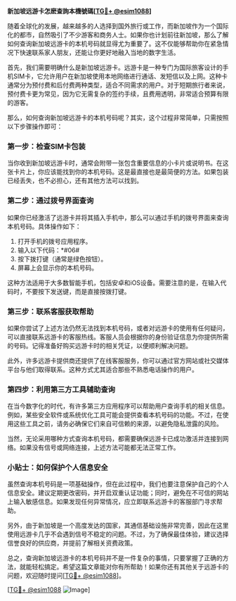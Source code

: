 **新加坡远游卡怎麽查詢本機號碼[[TG💪+ @esim1088](https://t.me/s/esim1088)]**

随着全球化的发展，越来越多的人选择到国外旅行或工作，而新加坡作为一个国际化的都市，自然吸引了不少游客和商务人士。如果你也计划前往新加坡，那么了解如何查询新加坡远游卡的本机号码就显得尤为重要了。这不仅能够帮助你在紧急情况下快速联系家人朋友，还能让你更好地融入当地的数字生活。

首先，我们需要明确什么是新加坡远游卡。远游卡是一种专门为国际旅客设计的手机SIM卡，它允许用户在新加坡使用本地网络进行通话、发短信以及上网。这种卡通常分为预付费和后付费两种类型，适合不同需求的用户。对于短期旅行者来说，预付费卡更为常见，因为它无需复杂的签约手续，且费用透明，非常适合预算有限的游客。

那么，如何查询新加坡远游卡的本机号码呢？其实，这个过程非常简单，只需按照以下步骤操作即可：

### 第一步：检查SIM卡包装

当你收到新加坡远游卡时，通常会附带一张包含重要信息的小卡片或说明书。在这张卡片上，你应该能找到你的本机号码。这是最直接也是最简便的方法。如果包装已经丢失，也不必担心，还有其他方法可以找到。

### 第二步：通过拨号界面查询

如果你已经激活了远游卡并将其插入手机中，那么可以通过手机的拨号界面来查询本机号码。具体操作如下：

1. 打开手机的拨号应用程序。
2. 输入以下代码：*#06#
3. 按下拨打键（通常是绿色按钮）。
4. 屏幕上会显示你的本机号码。

这种方法适用于大多数智能手机，包括安卓和iOS设备。需要注意的是，在输入代码时，不要按下发送键，而是直接按拨打键。

### 第三步：联系客服获取帮助

如果你尝试了上述方法仍然无法找到本机号码，或者对远游卡的使用有任何疑问，可以直接联系远游卡的客服热线。客服人员会根据你的身份验证信息为你提供所需的号码。记得准备好购买远游卡时的相关凭证，以便顺利解决问题。

此外，许多远游卡提供商还提供了在线客服服务，你可以通过官方网站或社交媒体平台与他们取得联系。这种方式尤其适合那些不熟悉电话操作的用户。

### 第四步：利用第三方工具辅助查询

在当今数字化的时代，有许多第三方应用程序可以帮助用户查询手机的相关信息。例如，某些安全软件或系统优化工具可能会提供查看本机号码的功能。不过，在使用这些工具之前，请务必确保它们来自可信赖的来源，以避免隐私泄露的风险。

当然，无论采用哪种方式查询本机号码，都需要确保远游卡已成功激活并连接到网络。如果没有信号或网络连接，上述方法可能都无法正常工作。

### 小贴士：如何保护个人信息安全

虽然查询本机号码是一项基础操作，但在此过程中，我们也要注意保护自己的个人信息安全。建议定期更改密码，并开启双重认证功能；同时，避免在不可信的网站上输入敏感信息。如果发现任何异常情况，应立即联系远游卡的客服部门寻求帮助。

另外，由于新加坡是一个高度发达的国家，其通信基础设施非常完善，因此在这里使用远游卡几乎不会遇到信号不稳定的问题。不过，为了确保最佳体验，建议选择信誉良好的供应商，并提前了解相关资费政策。

总之，查询新加坡远游卡的本机号码并不是一件复杂的事情，只要掌握了正确的方法，就能轻松搞定。希望这篇文章能对你有所帮助！如果你还有其他关于远游卡的问题，欢迎随时提问[[TG💪+ @esim1088](https://t.me/s/esim1088)]。

[[TG💪+ @esim1088](https://t.me/s/esim1088) ![Image](https://i.postimg.cc/4NQfJmqS/Snipaste-2025-05-13-00-14-12.png)]